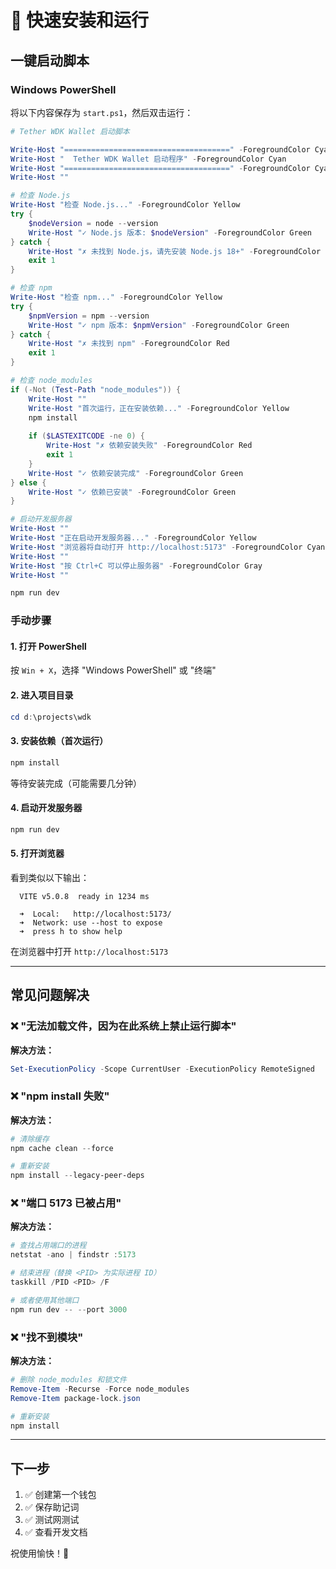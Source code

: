 # 🚀 快速安装和运行

## 一键启动脚本

### Windows PowerShell

将以下内容保存为 `start.ps1`，然后双击运行：

```powershell
# Tether WDK Wallet 启动脚本

Write-Host "=====================================" -ForegroundColor Cyan
Write-Host "  Tether WDK Wallet 启动程序" -ForegroundColor Cyan
Write-Host "=====================================" -ForegroundColor Cyan
Write-Host ""

# 检查 Node.js
Write-Host "检查 Node.js..." -ForegroundColor Yellow
try {
    $nodeVersion = node --version
    Write-Host "✓ Node.js 版本: $nodeVersion" -ForegroundColor Green
} catch {
    Write-Host "✗ 未找到 Node.js，请先安装 Node.js 18+" -ForegroundColor Red
    exit 1
}

# 检查 npm
Write-Host "检查 npm..." -ForegroundColor Yellow
try {
    $npmVersion = npm --version
    Write-Host "✓ npm 版本: $npmVersion" -ForegroundColor Green
} catch {
    Write-Host "✗ 未找到 npm" -ForegroundColor Red
    exit 1
}

# 检查 node_modules
if (-Not (Test-Path "node_modules")) {
    Write-Host ""
    Write-Host "首次运行，正在安装依赖..." -ForegroundColor Yellow
    npm install
    
    if ($LASTEXITCODE -ne 0) {
        Write-Host "✗ 依赖安装失败" -ForegroundColor Red
        exit 1
    }
    Write-Host "✓ 依赖安装完成" -ForegroundColor Green
} else {
    Write-Host "✓ 依赖已安装" -ForegroundColor Green
}

# 启动开发服务器
Write-Host ""
Write-Host "正在启动开发服务器..." -ForegroundColor Yellow
Write-Host "浏览器将自动打开 http://localhost:5173" -ForegroundColor Cyan
Write-Host ""
Write-Host "按 Ctrl+C 可以停止服务器" -ForegroundColor Gray
Write-Host ""

npm run dev
```

### 手动步骤

#### 1. 打开 PowerShell
按 `Win + X`，选择 "Windows PowerShell" 或 "终端"

#### 2. 进入项目目录
```powershell
cd d:\projects\wdk
```

#### 3. 安装依赖（首次运行）
```powershell
npm install
```

等待安装完成（可能需要几分钟）

#### 4. 启动开发服务器
```powershell
npm run dev
```

#### 5. 打开浏览器
看到类似以下输出：
```
  VITE v5.0.8  ready in 1234 ms

  ➜  Local:   http://localhost:5173/
  ➜  Network: use --host to expose
  ➜  press h to show help
```

在浏览器中打开 `http://localhost:5173`

---

## 常见问题解决

### ❌ "无法加载文件，因为在此系统上禁止运行脚本"

**解决方法：**
```powershell
Set-ExecutionPolicy -Scope CurrentUser -ExecutionPolicy RemoteSigned
```

### ❌ "npm install 失败"

**解决方法：**
```powershell
# 清除缓存
npm cache clean --force

# 重新安装
npm install --legacy-peer-deps
```

### ❌ "端口 5173 已被占用"

**解决方法：**
```powershell
# 查找占用端口的进程
netstat -ano | findstr :5173

# 结束进程（替换 <PID> 为实际进程 ID）
taskkill /PID <PID> /F

# 或者使用其他端口
npm run dev -- --port 3000
```

### ❌ "找不到模块"

**解决方法：**
```powershell
# 删除 node_modules 和锁文件
Remove-Item -Recurse -Force node_modules
Remove-Item package-lock.json

# 重新安装
npm install
```

---

## 下一步

1. ✅ 创建第一个钱包
2. ✅ 保存助记词
3. ✅ 测试网测试
4. ✅ 查看开发文档

祝使用愉快！🎉
